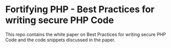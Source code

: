 
# Fortifying PHP - Best Practices for writing secure PHP Code


This repo contains the white paper on Best Practices for writing secure PHP Code and the code snippets discussed in the paper.

